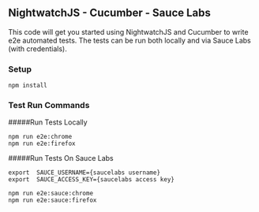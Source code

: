 ## NightwatchJS - Cucumber - Sauce Labs

This code will get you started using NightwatchJS and Cucumber to write e2e automated tests.  The tests can be run both locally and via Sauce Labs (with credentials).

### Setup

```
npm install
```

### Test Run Commands
#####Run Tests Locally
```
npm run e2e:chrome
npm run e2e:firefox
```
#####Run Tests On Sauce Labs
```
export  SAUCE_USERNAME={saucelabs username}
export  SAUCE_ACCESS_KEY={saucelabs access key}
```
```
npm run e2e:sauce:chrome
npm run e2e:sauce:firefox
```
